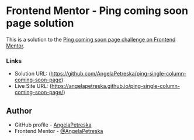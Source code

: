 # Frontend Mentor - Ping coming soon page solution
This is a solution to the [Ping coming soon page challenge on Frontend Mentor](https://www.frontendmentor.io/challenges/ping-single-column-coming-soon-page-5cadd051fec04111f7b848da).

### Links
- Solution URL: (https://github.com/AngelaPetreska/ping-single-column-coming-soon-page)
- Live Site URL: (https://angelapetreska.github.io/ping-single-column-coming-soon-page/)

## Author
- GitHub profile - [AngelaPetreska](https://github.com/AngelaPetreska)
- Frontend Mentor - [@AngelaPetreska](https://www.frontendmentor.io/profile/AngelaPetreska)